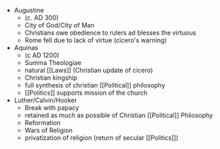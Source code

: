 - Augustine 
	- (c. AD 300)
	- City of God/City of Man
	- Christians owe obedience to rulers ad blesses the virtuous
	- Rome fell due to lack of virtue (cicero's warning)
- Aquinas 
	- (c AD 1200)
	- Summa Theologiae 
	- natural [[Laws]]  (Christian update of cicero)
	- Christian kingship
	- full synthesis of christian [[Political]] philosophy
	- [[Politics]] supports mission of the church
- Luther/Calvin/Hooker
	- Break with papacy
	- retained as much as possible of Christian [[Political]] Philosophy 
	- Reformation
	- Wars of Religion
	- privatization of religion (return of secular [[Politics]])